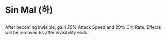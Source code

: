 # Sin Mal (하)

##

After becoming invisible, gain 25% Attack Speed and 20% Crit Rate. Effects will be removed 6s after invisibility ends.
